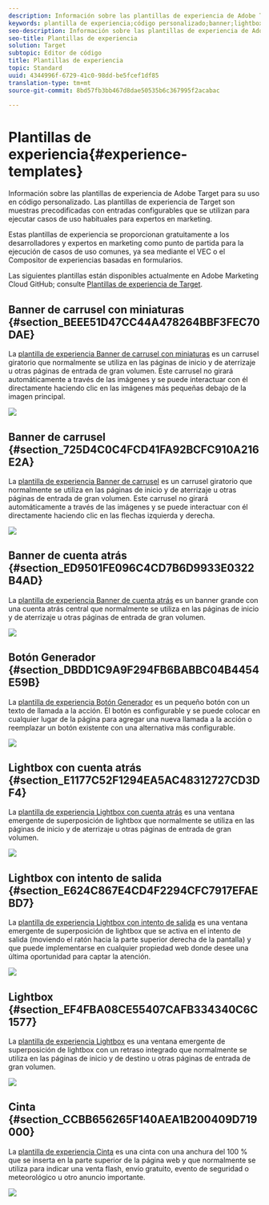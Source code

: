 ```yaml
---
description: Información sobre las plantillas de experiencia de Adobe Target para su uso en código personalizado. Las plantillas de experiencia de Target son muestras precodificadas con entradas configurables que se utilizan para ejecutar casos de uso habituales para expertos en marketing.
keywords: plantilla de experiencia;código personalizado;banner;lightbox;carrusel;cuenta atrás;cinta;botones
seo-description: Información sobre las plantillas de experiencia de Adobe Target para su uso en código personalizado. Las plantillas de experiencia de Target son muestras precodificadas con entradas configurables que se utilizan para ejecutar casos de uso habituales para expertos en marketing.
seo-title: Plantillas de experiencia
solution: Target
subtopic: Editor de código
title: Plantillas de experiencia
topic: Standard
uuid: 4344996f-6729-41c0-98dd-be5fcef1df85
translation-type: tm+mt
source-git-commit: 8bd57fb3bb467d8dae50535b6c367995f2acabac

---
```



# Plantillas de experiencia{#experience-templates}

Información sobre las plantillas de experiencia de Adobe Target para su uso en código personalizado. Las plantillas de experiencia de Target son muestras precodificadas con entradas configurables que se utilizan para ejecutar casos de uso habituales para expertos en marketing.

Estas plantillas de experiencia se proporcionan gratuitamente a los desarrolladores y expertos en marketing como punto de partida para la ejecución de casos de uso comunes, ya sea mediante el VEC o el Compositor de experiencias basadas en formularios.

Las siguientes plantillas están disponibles actualmente en Adobe Marketing Cloud GitHub; consulte [Plantillas de experiencia de Target](https://github.com/Adobe-Marketing-Cloud/target-experience-templates).

## Banner de carrusel con miniaturas {#section_BEEE51D47CC44A478264BBF3FEC70DAE}

La [plantilla de experiencia Banner de carrusel con miniaturas](https://github.com/Adobe-Marketing-Cloud/target-experience-templates/tree/master/banner-carousel-thumbnails) es un carrusel giratorio que normalmente se utiliza en las páginas de inicio y de aterrizaje u otras páginas de entrada de gran volumen. Este carrusel no girará automáticamente a través de las imágenes y se puede interactuar con él directamente haciendo clic en las imágenes más pequeñas debajo de la imagen principal.

![](assets/exp-template-banner-carousel-thumbnails.png)

## Banner de carrusel  {#section_725D4C0C4FCD41FA92BCFC910A216E2A}

La [plantilla de experiencia Banner de carrusel](https://github.com/Adobe-Marketing-Cloud/target-experience-templates/tree/master/banner-carousel) es un carrusel giratorio que normalmente se utiliza en las páginas de inicio y de aterrizaje u otras páginas de entrada de gran volumen. Este carrusel no girará automáticamente a través de las imágenes y se puede interactuar con él directamente haciendo clic en las flechas izquierda y derecha.

![](assets/exp-template-banner-carousel.png)

## Banner de cuenta atrás  {#section_ED9501FE096C4CD7B6D9933E0322B4AD}

La [plantilla de experiencia Banner de cuenta atrás](https://github.com/Adobe-Marketing-Cloud/target-experience-templates/tree/master/banner-countdown) es un banner grande con una cuenta atrás central que normalmente se utiliza en las páginas de inicio y de aterrizaje u otras páginas de entrada de gran volumen.

![](assets/exp-template-banner-countdown.png)

## Botón Generador {#section_DBDD1C9A9F294FB6BABBC04B4454E59B}

La [plantilla de experiencia Botón Generador](https://github.com/Adobe-Marketing-Cloud/target-experience-templates/tree/master/button) es un pequeño botón con un texto de llamada a la acción. El botón es configurable y se puede colocar en cualquier lugar de la página para agregar una nueva llamada a la acción o reemplazar un botón existente con una alternativa más configurable.

![](assets/exp-template-button-builder.png)

## Lightbox con cuenta atrás  {#section_E1177C52F1294EA5AC48312727CD3DF4}

La [plantilla de experiencia Lightbox con cuenta atrás](https://github.com/Adobe-Marketing-Cloud/target-experience-templates/tree/master/lightbox-countdown) es una ventana emergente de superposición de lightbox que normalmente se utiliza en las páginas de inicio y de aterrizaje u otras páginas de entrada de gran volumen.

![](assets/exp-template-lightbox-countdown.png)

## Lightbox con intento de salida {#section_E624C867E4CD4F2294CFC7917EFAEBD7}

La [plantilla de experiencia Lightbox con intento de salida](https://github.com/Adobe-Marketing-Cloud/target-experience-templates/tree/master/lightbox-exit-intent) es una ventana emergente de superposición de lightbox que se activa en el intento de salida (moviendo el ratón hacia la parte superior derecha de la pantalla) y que puede implementarse en cualquier propiedad web donde desee una última oportunidad para captar la atención.

![](assets/exp-template-lightbox-exit.png)

## Lightbox {#section_EF4FBA08CE55407CAFB334340C6C1577}

La [plantilla de experiencia Lightbox](https://github.com/Adobe-Marketing-Cloud/target-experience-templates) es una ventana emergente de superposición de lightbox con un retraso integrado que normalmente se utiliza en las páginas de inicio y de destino u otras páginas de entrada de gran volumen.

![](assets/exp-template-lightbox.png)

## Cinta {#section_CCBB656265F140AEA1B200409D719000}

La [plantilla de experiencia Cinta](https://github.com/Adobe-Marketing-Cloud/target-experience-templates/tree/master/ribbon) es una cinta con una anchura del 100 % que se inserta en la parte superior de la página web y que normalmente se utiliza para indicar una venta flash, envío gratuito, evento de seguridad o meteorológico u otro anuncio importante.

![](assets/exp-template-ribbon.png)


